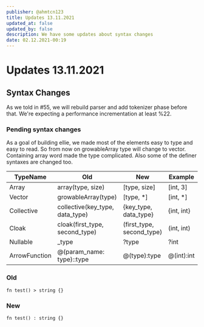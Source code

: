 ```yaml
---
publisher: @ahmtcn123
title: Updates 13.11.2021
updated_at: false
updated_by: false
description: We have some updates about syntax changes
date: 02.12.2021-00:19
---
```

# Updates 13.11.2021

## Syntax Changes

As we told in #55, we will rebuild parser and add tokenizer phase before that. We're expecting a performance incrementation at least %22.

### Pending syntax changes

As a goal of building ellie, we made most of the elements easy to type and easy to read. So from now on growableArray type will change to vector. Containing array word made the type complicated. Also some of the definer syntaxes are changed too.

| TypeName                 | Old                               |     New                   |  Example          |
|--------------------------|-----------------------------------|---------------------------|-------------------|
| Array                    | array(type, size)                 | [type, size]              | [int, 3]          |
| Vector                   | growableArray(type)               | [type, *]                 | [int, *]          |
| Collective               | collective(key_type, data_type)   | {key_type, data_type}     | {int, int}        |
| Cloak                    | cloak(first_type, second_type)    | (first_type, second_type) | (int, int)        |
| Nullable                 | _type                             | ?type                     | ?int              |
| ArrowFunction            | @(param_name: type)::type         | @(type):type  | @(int):int |


### Old
```ellie
fn test() > string {}
```

### New
```ellie
fn test() : string {}
```